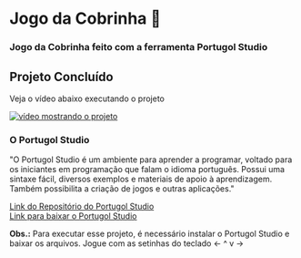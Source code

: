 <h1>Jogo da Cobrinha 🐍</h1>
<h3>Jogo da Cobrinha feito com a ferramenta Portugol Studio</h3>
<h2>Projeto Concluído</h2>
<p>Veja o vídeo abaixo executando o projeto</p>

[![vídeo mostrando o projeto](https://img.youtube.com/vi/kKRpcrwP0og/0.jpg)](https://www.youtube.com/shorts/kKRpcrwP0og)

<h3>O Portugol Studio</h3>
<p>"O Portugol Studio é um ambiente para aprender a programar, voltado para os iniciantes em programação que falam o idioma português. Possui uma sintaxe fácil, diversos exemplos e materiais de apoio à aprendizagem. Também possibilita a criação de jogos e outras aplicações."<p>
 <a href="https://github.com/UNIVALI-LITE/Portugol-Studio">Link do Repositório do Portugol Studio</a>
 <br>
 <a href="https://univali-lite.github.io/Portugol-Studio/">Link para baixar o Portugol Studio</a>

 <p><b>Obs.:</b> Para executar esse projeto, é necessário instalar o Portugol Studio e baixar os arquivos. Jogue com as setinhas do teclado <- ^ v -></p>
 